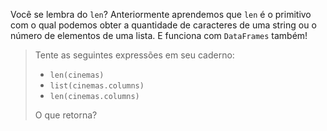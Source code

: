 Você se lembra do `len`? Anteriormente aprendemos que `len` é o primitivo com o qual podemos obter a quantidade de caracteres de uma string ou o número de elementos de uma lista. E funciona com `DataFrames` também!

> Tente as seguintes expressões em seu caderno:
>
> * `len(cinemas)`
> * `list(cinemas.columns)`
> * `len(cinemas.columns)`
>
> O que retorna?
